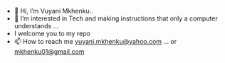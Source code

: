 - 👋 Hi, I’m Vuyani Mkhenku..
- 👀 I’m interested in Tech and making instructions that only a computer understands  ...
-    I welcome you to my repo
- 📫 How to reach me  vuyani.mkhenku@yahoo.com ... or mkhenku01@gmail.com

<!---
WAR-CODER/WAR-CODER is a ✨ special ✨ repository because its `README.md` (this file) appears on your GitHub profile.
You can click the Preview link to take a look at your changes.
--->
